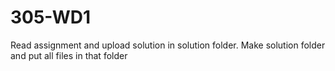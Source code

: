 # 305-WD1
Read assignment and upload solution in solution folder. Make solution folder and put all files in that folder
